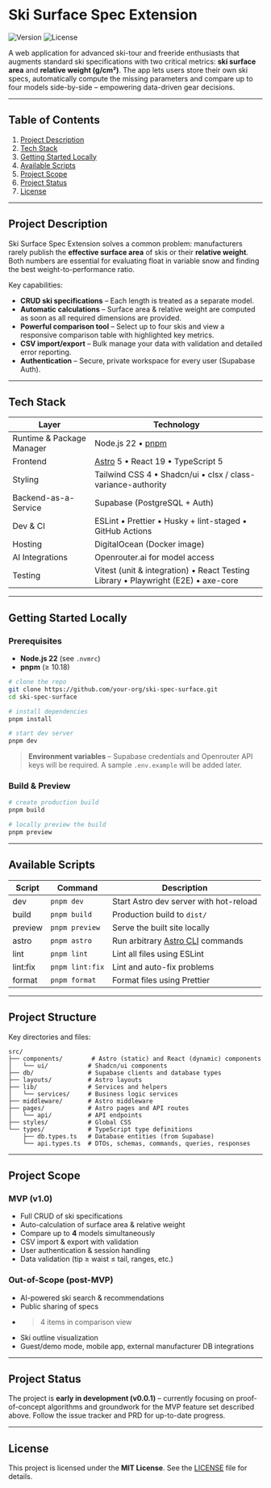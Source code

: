 # Ski Surface Spec Extension

![Version](https://img.shields.io/badge/version-0.0.1-blue) ![License](https://img.shields.io/badge/license-MIT-green)

A web application for advanced ski-tour and freeride enthusiasts that augments standard ski specifications with two critical metrics: **ski surface area** and **relative weight (g/cm²)**. The app lets users store their own ski specs, automatically compute the missing parameters and compare up to four models side-by-side – empowering data-driven gear decisions.

---

## Table of Contents

1. [Project Description](#project-description)
2. [Tech Stack](#tech-stack)
3. [Getting Started Locally](#getting-started-locally)
4. [Available Scripts](#available-scripts)
5. [Project Scope](#project-scope)
6. [Project Status](#project-status)
7. [License](#license)

---

## Project Description

Ski Surface Spec Extension solves a common problem: manufacturers rarely publish the **effective surface area** of skis or their **relative weight**. Both numbers are essential for evaluating float in variable snow and finding the best weight-to-performance ratio.

Key capabilities:

- **CRUD ski specifications** – Each length is treated as a separate model.
- **Automatic calculations** – Surface area & relative weight are computed as soon as all required dimensions are provided.
- **Powerful comparison tool** – Select up to four skis and view a responsive comparison table with highlighted key metrics.
- **CSV import/export** – Bulk manage your data with validation and detailed error reporting.
- **Authentication** – Secure, private workspace for every user (Supabase Auth).

---

## Tech Stack

| Layer                     | Technology                                                                        |
| ------------------------- | --------------------------------------------------------------------------------- |
| Runtime & Package Manager | Node.js 22 • [pnpm](https://pnpm.io/)                                             |
| Frontend                  | [Astro](https://astro.build/) 5 • React 19 • TypeScript 5                         |
| Styling                   | Tailwind CSS 4 • Shadcn/ui • clsx / class-variance-authority                      |
| Backend-as-a-Service      | Supabase (PostgreSQL + Auth)                                                      |
| Dev & CI                  | ESLint • Prettier • Husky + lint-staged • GitHub Actions                          |
| Hosting                   | DigitalOcean (Docker image)                                                       |
| AI Integrations           | Openrouter.ai for model access                                                    |
| Testing                   | Vitest (unit & integration) • React Testing Library • Playwright (E2E) • axe-core |

---

## Getting Started Locally

### Prerequisites

- **Node.js 22** (see `.nvmrc`)
- **pnpm** (≥ 10.18)

```bash
# clone the repo
git clone https://github.com/your-org/ski-spec-surface.git
cd ski-spec-surface

# install dependencies
pnpm install

# start dev server
pnpm dev
```

> **Environment variables** – Supabase credentials and Openrouter API keys will be required. A sample `.env.example` will be added later.

### Build & Preview

```bash
# create production build
pnpm build

# locally preview the build
pnpm preview
```

---

## Available Scripts

| Script   | Command         | Description                                                                    |
| -------- | --------------- | ------------------------------------------------------------------------------ |
| dev      | `pnpm dev`      | Start Astro dev server with hot-reload                                         |
| build    | `pnpm build`    | Production build to `dist/`                                                    |
| preview  | `pnpm preview`  | Serve the built site locally                                                   |
| astro    | `pnpm astro`    | Run arbitrary [Astro CLI](https://docs.astro.build/en/reference/cli/) commands |
| lint     | `pnpm lint`     | Lint all files using ESLint                                                    |
| lint:fix | `pnpm lint:fix` | Lint and auto-fix problems                                                     |
| format   | `pnpm format`   | Format files using Prettier                                                    |

---

## Project Structure

Key directories and files:

```text
src/
├── components/        # Astro (static) and React (dynamic) components
│   └── ui/           # Shadcn/ui components
├── db/               # Supabase clients and database types
├── layouts/          # Astro layouts
├── lib/              # Services and helpers
│   └── services/     # Business logic services
├── middleware/       # Astro middleware
├── pages/            # Astro pages and API routes
│   └── api/          # API endpoints
├── styles/           # Global CSS
└── types/            # TypeScript type definitions
    ├── db.types.ts   # Database entities (from Supabase)
    └── api.types.ts  # DTOs, schemas, commands, queries, responses
```

---

## Project Scope

### MVP (v1.0)

- Full CRUD of ski specifications
- Auto-calculation of surface area & relative weight
- Compare up to **4** models simultaneously
- CSV import & export with validation
- User authentication & session handling
- Data validation (tip ≥ waist ≤ tail, ranges, etc.)

### Out-of-Scope (post-MVP)

- AI-powered ski search & recommendations
- Public sharing of specs
- > 4 items in comparison view
- Ski outline visualization
- Guest/demo mode, mobile app, external manufacturer DB integrations

---

## Project Status

The project is **early in development (v0.0.1)** – currently focusing on proof-of-concept algorithms and groundwork for the MVP feature set described above. Follow the issue tracker and PRD for up-to-date progress.

---

## License

This project is licensed under the **MIT License**. See the [LICENSE](LICENSE) file for details.
